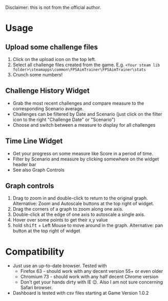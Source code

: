 Disclaimer: this is not from the official author.

# Usage

## Upload some challenge files

1. Click on the upload icon on the top left.
2. Select all challenge files created from the game. E.g. `<Your steam lib folder>\steamapps\common\FPSAimTrainer\FPSAimTrainer\stats`
3. Crunch some numbers!

## Challenge History Widget
- Grab the most recent challenges and compare measure to the corresponding Scenario average.
- Challenges can be filtered by Date and Scenario (just click on the filter icon to the right "Challenge Date" or "Scenario")
- Choose and switch between a measure to display for all challenges

## Time Line Widget
- Get your progress on some measure like Score in a period of time.
- Filter by Scenario and measure by clicking somewhere on the widget header bar
- See also Graph Controls

## Graph controls

1. Drag to zoom in and double-click to return to the original graph. Alternative: Zoom and Autoscale buttons at the top right of widget.
2. Drag the corners of a graph to zoom along one axis.
3. Double-click at the edge of one axis to autoscale a single axis.
4. Hover over some points to get their x,y value
5. hold <kbd>shift</kbd> + Left Mouse to move around in the graph. Alternative: pan button at the top right of widget

# Compatibility
- Just use an up-to-date browser. Tested with
  - Firefox 63 - should work with any decent version 55+ or even older
  - Chromium 73 - should work with any half decent Chrome version
  - Don't get your hands dirty with IE 😉. Also I am not sure concerning Safari browser.
- Dashboard is tested with csv files starting at Game Version 1.0.2
